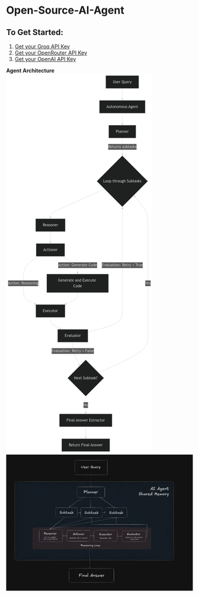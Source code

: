 # Open-Source-AI-Agent
**To Get Started:**
-------------------

1.  [Get your Groq API Key](https://www.google.com/url?q=https%3A%2F%2Fconsole.groq.com%2Fkeys)
2.  [Get your OpenRouter API Key](https://www.google.com/url?q=https%3A%2F%2Fopenrouter.ai%2Fsettings%2Fkeys)
3.  [Get your OpenAI API Key](https://www.google.com/url?q=https%3A%2F%2Fplatform.openai.com%2Fapi-keys)

**Agent Architecture**   
 ![Architecture 1](Arc.png)
![Architecture 2](Arc2.png)

 
